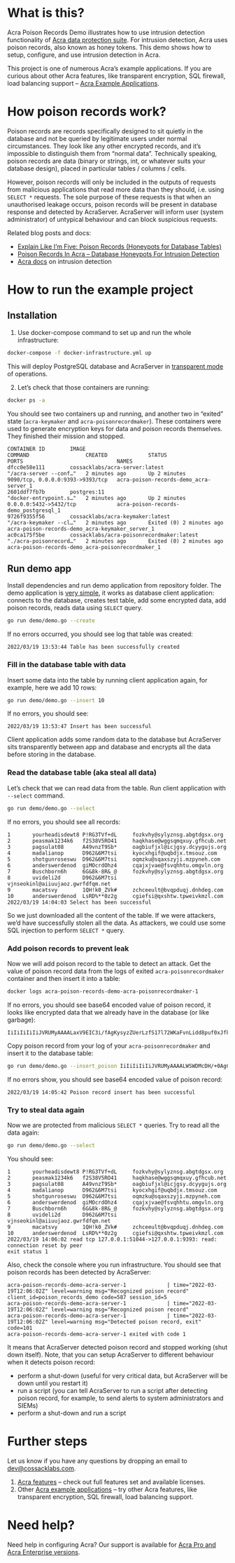 # What is this?

Acra Poison Records Demo illustrates how to use intrusion detection functionality of [Acra data protection suite](https://cossacklabs.com/acra/). For intrusion detection, Acra uses poison records, also known as honey tokens. This demo shows how to setup, configure, and use intrusion detection in Acra.

This project is one of numerous Acra’s example applications. If you are curious about other Acra features, like transparent encryption, SQL firewall, load balancing support – [Acra Example Applications](https://github.com/cossacklabs/acra-engineering-demo/).

# How poison records work?

Poison records are records specifically designed to sit quietly in the database and not be queried by legitimate users under normal circumstances. They look like any other encrypted records, and it’s impossible to distinguish them from “normal data”. Technically speaking, poison records are data (binary or strings, int, or whatever suits your database design), placed in particular tables / columns / cells.

However, poison records will only be included in the outputs of requests from malicious applications that read more data than they should, i.e. using `SELECT *` requests. The sole purpose of these requests is that when an unauthorised leakage occurs, poison records will be present in database response and detected by AcraServer. AcraServer will inform user (system administrator) of untypical behaviour and can block suspicious requests.


Related blog posts and docs:

- [Explain Like I’m Five: Poison Records (Honeypots for Database Tables)](https://hackernoon.com/poison-records-acra-eli5-d78250ef94f)
- [Poison Records In Acra – Database Honeypots For Intrusion Detection](https://www.cossacklabs.com/blog/acra-poison-records.html)
- [Acra docs](https://docs.cossacklabs.com/pages/intrusion-detection/) on intrusion detection


# How to run the example project

## Installation

1. Use docker-compose command to set up and run the whole infrastructure:

```bash
docker-compose -f docker-infrastructure.yml up
```

This will deploy PostgreSQL database and AcraServer in [transparent mode](https://github.com/cossacklabs/acra#integrating-server-side-encryption-using-acraserver-in-transparent-proxy-mode) of operations.

2. Let’s check that those containers are running:

```bash
docker ps -a
```

You should see two containers up and running, and another two in “exited” state (`acra-keymaker` and `acra-poisonrecordmaker`). These containers were used to generate encryption keys for data and poison records themselves. They finished their mission and stopped.

```
CONTAINER ID        IMAGE                                       COMMAND                  CREATED             STATUS                     PORTS                              NAMES
dfcc0e58e111        cossacklabs/acra-server:latest              "/acra-server --conf…"   2 minutes ago       Up 2 minutes               9090/tcp, 0.0.0.0:9393->9393/tcp   acra-poison-records-demo_acra-server_1
2601ddf7fb7b        postgres:11                                 "docker-entrypoint.s…"   2 minutes ago       Up 2 minutes               0.0.0.0:5432->5432/tcp             acra-poison-records-demo_postgresql_1
9726f9355f56        cossacklabs/acra-keymaker:latest            "/acra-keymaker --cl…"   2 minutes ago       Exited (0) 2 minutes ago                                      acra-poison-records-demo_acra-keymaker_server_1
ac0ca175f5be        cossacklabs/acra-poisonrecordmaker:latest   "./acra-poisonrecord…"   2 minutes ago       Exited (0) 2 minutes ago                                      acra-poison-records-demo_acra-poisonrecordmaker_1

```

## Run demo app

Install dependencies and run demo application from repository folder. The demo application is [very simple](https://github.com/cossacklabs/acra-poison-records-demo/blob/master/demo/demo.go), it works as database client application: connects to the database, creates test table, add some encrypted data, add poison records, reads data using `SELECT` query.

```bash
go run demo/demo.go --create
```

If no errors occurred, you should see log that table was created:

```
2022/03/19 13:53:44 Table has been successfully created
```

### Fill in the database table with data

Insert some data into the table by running client application again, for example, here we add 10 rows:

```bash
go run demo/demo.go --insert 10
```

If no errors, you should see:

```
2022/03/19 13:53:47 Insert has been successful
```

Client application adds some random data to the database but AcraServer sits transparently between app and database and encrypts all the data before storing in the database.

### Read the database table (aka steal all data)

Let’s check that we can read data from the table. Run client application with `--select` command.

```bash
go run demo/demo.go --select
```

If no errors, you should see all records:

```
1       yourheadisdewt8 P!RG3TVf+dL     fozkvhy@sylyznsg.abgtdgsx.org
2       peasmak1234k6   f2S38V5RO41     haqkhase@wggsqmqxuy.gfhcub.net
3       pagsulat08      A49vnzT9Sb*     oagbiufjxl@icjgsy.dcyygujs.org
4       madalianop      D962&6M7tsi     kyocxhgif@uqbdjx.tmsouz.com
5       shotgunroseswu  D962&6M7tsi     oqmzku@sqaxszyji.mzpyneh.com
6       anderswerdenod  giMOcrdOhz4     cqajxjvae@fsvqhhtu.omgvln.org
7       Buschborn6h     6G&8k-8R&_@     fozkvhy@sylyznsg.abgtdgsx.org
8       uvideli2d       D962&6M7tsi     vjnseokinl@aiiuujaoz.gwrfdfqm.net
9       macatsvy        1QH!k0_ZVk#     zchceeult@bvqpduqj.dnhdeg.com
10      anderswerdenod  LsRD%**0z2g     cgiefsi@qxshtw.tpweivkmzl.com
2022/03/19 14:04:03 Select has been successful
```

So we just downloaded all the content of the table. If we were attackers, we’d have successfully stolen all the data. As attackers, we could use some SQL injection to perform `SELECT *` query.

### Add poison records to prevent leak

Now we will add poison record to the table to detect an attack. Get the value of poison record data from the logs of exited `acra-poisonrecordmaker` container and then insert it into a table:

```bash
docker logs acra-poison-records-demo-acra-poisonrecordmaker-1
```

If no errors, you should see base64 encoded value of poison record, it looks like encrypted data that we already have in the database (or like garbage):

```
IiIiIiIiIiJVRUMyAAAALaxV9EIC3i/fAgKysyzZUerLzfS17l72WKaFvnLidd8puf0xJfkgJwQmVAAAAAABAUAMAAAAEAAAACAAAABI15gRoCor8GWbMgamOioeaeZr149b/qk1LGpfSJ0+kHrtBNdP0rwKcdh0zsZgAnHZnRkXonklDDO4d4ZDAAAAAAAAAAABAUAMAAAAEAAAABcAAAAZDRadADVJbcS4CZ4hI0vAMh6em+Dy/B48xtoOfdWEQyYibGwDjUtp8pydV41ZQ91SU2U=
```

Copy poison record from your log of your `acra-poisonrecordmaker` and insert it to the database table:

```bash
go run demo/demo.go --insert_poison IiIiIiIiIiJVRUMyAAAALWSWDMcDH/+0AgCR2bsCZZW47bPtG+WtSD6Riq1PX/NxL1pCpeUgJwQmVAAAAAABAUAMAAAAEAAAACAAAABQeXSzlAcOIYtObhgHLTzGdCKFoEcoBJdtSjmxRtbTZplrFMQMTz15Ieww2FRBbSFN8sH0+pRmtjVxTEWEAAAAAAAAAAABAUAMAAAAEAAAAFgAAAB8UwNKO/MhI0ECetlJfELaqao/L1/WpvrEpGkol2h4MJIl4Mjo2CfEoAICOcJcbfeHPcKCCTtnUFgRhA4b0998U0j5bqBmmFvANHK0mPJMS37xWeLErxUtH/LgJ6ZdDYGg2/TkfS1+cxR/MLuJ93Nkrlf9VQ==
```

If no errors show, you should see base64 encoded value of poison record:

```
2022/03/19 14:05:42 Poison record insert has been successful
```

### Try to steal data again

Now we are protected from malicious `SELECT *` queries. Try to read all the data again:

```bash
go run demo/demo.go --select
```

You should see:

```
1       yourheadisdewt8 P!RG3TVf+dL     fozkvhy@sylyznsg.abgtdgsx.org
2       peasmak1234k6   f2S38V5RO41     haqkhase@wggsqmqxuy.gfhcub.net
3       pagsulat08      A49vnzT9Sb*     oagbiufjxl@icjgsy.dcyygujs.org
4       madalianop      D962&6M7tsi     kyocxhgif@uqbdjx.tmsouz.com
5       shotgunroseswu  D962&6M7tsi     oqmzku@sqaxszyji.mzpyneh.com
6       anderswerdenod  giMOcrdOhz4     cqajxjvae@fsvqhhtu.omgvln.org
7       Buschborn6h     6G&8k-8R&_@     fozkvhy@sylyznsg.abgtdgsx.org
8       uvideli2d       D962&6M7tsi     vjnseokinl@aiiuujaoz.gwrfdfqm.net
9       macatsvy        1QH!k0_ZVk#     zchceeult@bvqpduqj.dnhdeg.com
10      anderswerdenod  LsRD%**0z2g     cgiefsi@qxshtw.tpweivkmzl.com
2022/03/19 14:06:02 read tcp 127.0.0.1:51044->127.0.0.1:9393: read: connection reset by peer
exit status 1
```

Also, check the console where you run infrastructure. You should see that poison records has been detected by AcraServer:

```
acra-poison-records-demo-acra-server-1             | time="2022-03-19T12:06:02Z" level=warning msg="Recognized poison record" client_id=poison_records_demo code=587 session_id=5
acra-poison-records-demo-acra-server-1             | time="2022-03-19T12:06:02Z" level=warning msg="Recognized poison record"
acra-poison-records-demo-acra-server-1             | time="2022-03-19T12:06:02Z" level=warning msg="Detected poison record, exit" code=101
acra-poison-records-demo-acra-server-1 exited with code 1
```

It means that AcraServer detected poison record and stopped working (shut down itself). Note, that you can setup AcraServer to different behaviour when it detects poison record:

- perform a shut-down (useful for very critical data, but AcraServer will be down until you restart it)
- run a script (you can tell AcraServer to run a script after detecting poison record, for example, to send alerts to system administrators and SIEMs)
- perform a shut-down and run a script

# Further steps

Let us know if you have any questions by dropping an email to [dev@cossacklabs.com](mailto:dev@cossacklabs.com).

1. [Acra features](https://cossacklabs.com/acra/) – check out full features set and available licenses.
2. Other [Acra example applications](https://github.com/cossacklabs/acra-engineering-demo/) – try other Acra features, like transparent encryption, SQL firewall, load balancing support.

# Need help?

Need help in configuring Acra? Our support is available for [Acra Pro and Acra Enterprise versions](https://www.cossacklabs.com/acra/#pricing).
